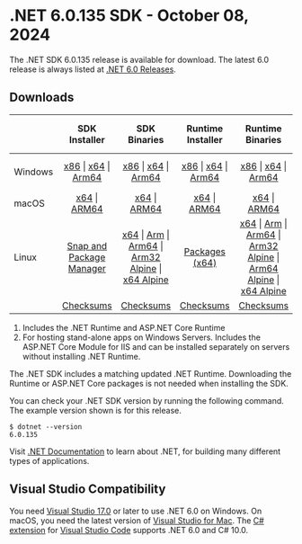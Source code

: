 # .NET 6.0.135 SDK - October 08, 2024

The .NET SDK 6.0.135 release is available for download. The latest 6.0 release is always listed at [.NET 6.0 Releases](../README.md).

## Downloads

|           | SDK Installer                        | SDK Binaries                 | Runtime Installer                                        | Runtime Binaries                                 | ASP.NET Core Runtime           |Windows Desktop Runtime          |
| --------- | :------------------------------------------:     | :----------------------:                 | :---------------------------:                            | :-------------------------:                      | :-----------------:            | :-----------------:            |
| Windows   | [x86][dotnet-sdk-win-x86.exe] \| [x64][dotnet-sdk-win-x64.exe] \| [Arm64][dotnet-sdk-win-arm64.exe] | [x86][dotnet-sdk-win-x86.zip] \| [x64][dotnet-sdk-win-x64.zip] \|  [Arm64][dotnet-sdk-win-arm64.zip] | [x86][dotnet-runtime-win-x86.exe] \| [x64][dotnet-runtime-win-x64.exe] \| [Arm64][dotnet-runtime-win-arm64.exe] | [x86][dotnet-runtime-win-x86.zip] \| [x64][dotnet-runtime-win-x64.zip] \| [Arm64][dotnet-runtime-win-arm64.zip] | [x86][aspnetcore-runtime-win-x86.exe] \| [x64][aspnetcore-runtime-win-x64.exe] \|; [Hosting Bundle][dotnet-hosting-win.exe] | [x86][windowsdesktop-runtime-win-x86.exe] \| [x64][windowsdesktop-runtime-win-x64.exe] \| [Arm64][windowsdesktop-runtime-win-arm64.exe] |
| macOS     | [x64][dotnet-sdk-osx-x64.pkg] \| [ARM64][dotnet-sdk-osx-arm64.pkg] | [x64][dotnet-sdk-osx-x64.tar.gz] \| [ARM64][dotnet-sdk-osx-arm64.tar.gz]  | [x64][dotnet-runtime-osx-x64.pkg] \| [ARM64][dotnet-runtime-osx-arm64.pkg] | [x64][dotnet-runtime-osx-x64.tar.gz] \| [ARM64][dotnet-runtime-osx-arm64.tar.gz]| [x64][aspnetcore-runtime-osx-x64.tar.gz] \| [ARM64][aspnetcore-runtime-osx-arm64.tar.gz] | - |
| Linux     |  [Snap and Package Manager](../install-linux.md)  | [x64][dotnet-sdk-linux-x64.tar.gz] \| [Arm][dotnet-sdk-linux-arm.tar.gz]  \| [Arm64][dotnet-sdk-linux-arm64.tar.gz] \| [Arm32 Alpine][dotnet-sdk-linux-musl-arm.tar.gz]  \| [x64 Alpine][dotnet-sdk-linux-musl-x64.tar.gz] | [Packages (x64)][linux-packages] | [x64][dotnet-runtime-linux-x64.tar.gz] \| [Arm][dotnet-runtime-linux-arm.tar.gz] \| [Arm64][dotnet-runtime-linux-arm64.tar.gz] \| [Arm32 Alpine][dotnet-runtime-linux-musl-arm.tar.gz] \| [Arm64 Alpine][dotnet-runtime-linux-musl-arm64.tar.gz] \| [x64 Alpine][dotnet-runtime-linux-musl-x64.tar.gz]  | [x64][aspnetcore-runtime-linux-x64.tar.gz]  \| [Arm][aspnetcore-runtime-linux-arm.tar.gz] \| [Arm64][aspnetcore-runtime-linux-arm64.tar.gz] \| [x64 Alpine][aspnetcore-runtime-linux-musl-x64.tar.gz] | - |
|  | [Checksums][checksums-sdk]                             | [Checksums][checksums-sdk]                                      | [Checksums][checksums-runtime]                             | [Checksums][checksums-runtime]  | [Checksums][checksums-runtime]  | [Checksums][checksums-runtime] |

1. Includes the .NET Runtime and ASP.NET Core Runtime
2. For hosting stand-alone apps on Windows Servers. Includes the ASP.NET Core Module for IIS and can be installed separately on servers without installing .NET Runtime.

The .NET SDK includes a matching updated .NET Runtime. Downloading the Runtime or ASP.NET Core packages is not needed when installing the SDK.

You can check your .NET SDK version by running the following command. The example version shown is for this release.

```console
$ dotnet --version
6.0.135
```

Visit [.NET Documentation](https://learn.microsoft.com/dotnet/core/) to learn about .NET, for building many different types of applications.

## Visual Studio Compatibility

You need [Visual Studio 17.0](https://visualstudio.microsoft.com) or later to use .NET 6.0 on Windows. On macOS, you need the latest version of [Visual Studio for Mac](https://visualstudio.microsoft.com/vs/mac/). The [C# extension](https://code.visualstudio.com/docs/languages/dotnet) for [Visual Studio Code](https://code.visualstudio.com/) supports .NET 6.0 and C# 10.0.

[checksums-runtime]: https://builds.dotnet.microsoft.com/dotnet/checksums/6.0.35-sha.txt
[checksums-sdk]: https://builds.dotnet.microsoft.com/dotnet/checksums/6.0.35-sha.txt

[linux-packages]: ../install-linux.md

[//]: # ( Runtime 6.0.35)
[dotnet-runtime-linux-arm.tar.gz]: https://download.visualstudio.microsoft.com/download/pr/2c52af07-c968-4edd-acb7-766d81766809/9de0174ec8abfc27498b763c0e1bd370/dotnet-runtime-6.0.35-linux-arm.tar.gz
[dotnet-runtime-linux-arm64.tar.gz]: https://download.visualstudio.microsoft.com/download/pr/8f344652-6b7e-4136-b6ca-c1a46d998835/e00bad479ac747a8ddc90e7d006aaa52/dotnet-runtime-6.0.35-linux-arm64.tar.gz
[dotnet-runtime-linux-musl-arm.tar.gz]: https://download.visualstudio.microsoft.com/download/pr/4355d376-a0b5-4b33-8a80-3171b45100bb/d8ee2b66411370f06b55daaaa8bbac4f/dotnet-runtime-6.0.35-linux-musl-arm.tar.gz
[dotnet-runtime-linux-musl-arm64.tar.gz]: https://download.visualstudio.microsoft.com/download/pr/b737d8bf-ec51-490b-a86d-fd6309965ed4/c2631e668020a1114fd5aa54adabb19f/dotnet-runtime-6.0.35-linux-musl-arm64.tar.gz
[dotnet-runtime-linux-musl-x64.tar.gz]: https://download.visualstudio.microsoft.com/download/pr/30443c06-a028-4ccc-88b0-8a98691ec823/d0ee93efc931577aa00eabf7cfea98ad/dotnet-runtime-6.0.35-linux-musl-x64.tar.gz
[dotnet-runtime-linux-x64.tar.gz]: https://download.visualstudio.microsoft.com/download/pr/79e3d66e-14b8-4c20-9816-37c0c0964c8c/98ed84be388dfa1a7db279e9beefbee8/dotnet-runtime-6.0.35-linux-x64.tar.gz
[dotnet-runtime-osx-arm64.pkg]: https://download.visualstudio.microsoft.com/download/pr/58978ceb-5de3-49e2-b571-972825b08f0a/f1bd9b1bb5b25b8c9cee40ed9a3d8023/dotnet-runtime-6.0.35-osx-arm64.pkg
[dotnet-runtime-osx-arm64.tar.gz]: https://download.visualstudio.microsoft.com/download/pr/079437b4-612a-4a5e-be11-decf9fd90666/1932ebb2603542a3b647d958c9412824/dotnet-runtime-6.0.35-osx-arm64.tar.gz
[dotnet-runtime-osx-x64.pkg]: https://download.visualstudio.microsoft.com/download/pr/26920664-d754-4f76-9c99-e69116348e82/a40315371cc607c9f18478c93f2a676a/dotnet-runtime-6.0.35-osx-x64.pkg
[dotnet-runtime-osx-x64.tar.gz]: https://download.visualstudio.microsoft.com/download/pr/55a4f552-2e06-4ecf-bb99-873cc072646f/0b2a5a90c60e8ceb862aa7f7160cf0e8/dotnet-runtime-6.0.35-osx-x64.tar.gz
[dotnet-runtime-win-arm64.exe]: https://download.visualstudio.microsoft.com/download/pr/a223c45b-4777-4056-aea2-653c576d8115/bf8af63c6e625be4afa85ec093e81e65/dotnet-runtime-6.0.35-win-arm64.exe
[dotnet-runtime-win-arm64.zip]: https://download.visualstudio.microsoft.com/download/pr/1066aa1a-7ef7-479f-b503-e70de2870136/0155525b5873f4f56085b755c476551f/dotnet-runtime-6.0.35-win-arm64.zip
[dotnet-runtime-win-x64.exe]: https://download.visualstudio.microsoft.com/download/pr/c4f65621-b36b-46a9-8380-d5b660bef27e/0185fd72055dcdca86166b99add71686/dotnet-runtime-6.0.35-win-x64.exe
[dotnet-runtime-win-x64.zip]: https://download.visualstudio.microsoft.com/download/pr/1c020376-0cd2-47c5-81b6-136c7a12886c/665f124707f1e9373110cf36bec859aa/dotnet-runtime-6.0.35-win-x64.zip
[dotnet-runtime-win-x86.exe]: https://download.visualstudio.microsoft.com/download/pr/a90fb5dc-f488-400e-85ca-843a13640f56/483d24638cc2bedaddab43734aa2e447/dotnet-runtime-6.0.35-win-x86.exe
[dotnet-runtime-win-x86.zip]: https://download.visualstudio.microsoft.com/download/pr/03918769-c10a-437d-9906-ebf7c5d0e77d/f49b6a1b975056324396d746bf9aea2a/dotnet-runtime-6.0.35-win-x86.zip

[//]: # ( WindowsDesktop 6.0.35)
[windowsdesktop-runtime-win-arm64.exe]: https://download.visualstudio.microsoft.com/download/pr/59aa44e0-fc7b-49e3-a47b-9b9b186e5716/f819ee6c199b807772b9d313317a0c39/windowsdesktop-runtime-6.0.35-win-arm64.exe
[windowsdesktop-runtime-win-x64.exe]: https://download.visualstudio.microsoft.com/download/pr/0bfb4b48-9221-491f-8157-eed2307f13e6/3d7890b36ae32759d141633afd43787e/windowsdesktop-runtime-6.0.35-win-x64.exe
[windowsdesktop-runtime-win-x86.exe]: https://download.visualstudio.microsoft.com/download/pr/1ae73e99-0083-4dbb-b0c1-438385f1b593/3dadc5bcb35f51e35741ecb4429f51be/windowsdesktop-runtime-6.0.35-win-x86.exe

[//]: # ( ASP 6.0.35)
[aspnetcore-runtime-linux-arm.tar.gz]: https://download.visualstudio.microsoft.com/download/pr/44b0aa96-3ad1-4406-946f-680e9a52897b/8a6b84db7a63924f98b4197ce07313be/aspnetcore-runtime-6.0.35-linux-arm.tar.gz
[aspnetcore-runtime-linux-arm64.tar.gz]: https://download.visualstudio.microsoft.com/download/pr/5b5b9407-22c3-4ea4-aefe-c958ea78e7d1/1abb142a2ff944d822d133af369dbe21/aspnetcore-runtime-6.0.35-linux-arm64.tar.gz
[aspnetcore-runtime-linux-musl-x64.tar.gz]: https://download.visualstudio.microsoft.com/download/pr/69cd357d-c16c-4578-a109-8fbcdd5f0e30/9c6b46794e4c784fdec1990ffeffb021/aspnetcore-runtime-6.0.35-linux-musl-x64.tar.gz
[aspnetcore-runtime-linux-x64.tar.gz]: https://download.visualstudio.microsoft.com/download/pr/ccdb3628-8f55-411b-b0f1-669d42604ad8/81283ab8762aaab1be72772711f07f86/aspnetcore-runtime-6.0.35-linux-x64.tar.gz
[aspnetcore-runtime-osx-arm64.tar.gz]: https://download.visualstudio.microsoft.com/download/pr/ebda945e-7bb9-4079-b4f2-6a444bbc8d4c/1b7c0b929586db13610d8613329a9fba/aspnetcore-runtime-6.0.35-osx-arm64.tar.gz
[aspnetcore-runtime-osx-x64.tar.gz]: https://download.visualstudio.microsoft.com/download/pr/12e0840c-f541-4796-9b7d-7c4568f6af78/41fd0ea7532a0f0e26a6a8755103856e/aspnetcore-runtime-6.0.35-osx-x64.tar.gz
[aspnetcore-runtime-win-x64.exe]: https://download.visualstudio.microsoft.com/download/pr/0f4f225d-77c1-47e4-be10-aece9616dae5/f6dc39b1e9c4885c9ecac992bd159871/aspnetcore-runtime-6.0.35-win-x64.exe
[aspnetcore-runtime-win-x86.exe]: https://download.visualstudio.microsoft.com/download/pr/211dee9b-dd5e-48a3-ab5d-7f89464f12d0/768a2d923d1b5ee0cf58890289cda879/aspnetcore-runtime-6.0.35-win-x86.exe
[dotnet-hosting-win.exe]: https://download.visualstudio.microsoft.com/download/pr/59c72253-7750-4f34-8804-4fb326754c4f/b83a6a459d49b6127757b4f873ba459f/dotnet-hosting-6.0.35-win.exe

[//]: # ( SDK 6.0.135)
[dotnet-sdk-linux-arm.tar.gz]: https://download.visualstudio.microsoft.com/download/pr/dfdf3287-c7bd-42be-9bbe-caeb66babde2/c611e2e9ea33fa8fd38f56fac2b185aa/dotnet-sdk-6.0.135-linux-arm.tar.gz
[dotnet-sdk-linux-arm64.tar.gz]: https://download.visualstudio.microsoft.com/download/pr/26d70255-74d7-4d66-81e2-529690046f82/701bfc25c386baea4bfcc727c9790b81/dotnet-sdk-6.0.135-linux-arm64.tar.gz
[dotnet-sdk-linux-musl-arm.tar.gz]: https://download.visualstudio.microsoft.com/download/pr/1bec17df-b72b-4c12-a2b6-c994a956fa68/11909df0d405b09250451b8392eaa953/dotnet-sdk-6.0.135-linux-musl-arm.tar.gz
[dotnet-sdk-linux-musl-x64.tar.gz]: https://download.visualstudio.microsoft.com/download/pr/97d9a05f-760a-43a3-84c2-d401617a76b7/17811377c44145af03fab8023b8b1661/dotnet-sdk-6.0.135-linux-musl-x64.tar.gz
[dotnet-sdk-linux-x64.tar.gz]: https://download.visualstudio.microsoft.com/download/pr/69e35e96-d24c-45c9-a653-ea977a7e2a22/f31e9851ba9b2524740bf9d8b5a9af70/dotnet-sdk-6.0.135-linux-x64.tar.gz
[dotnet-sdk-osx-arm64.pkg]: https://download.visualstudio.microsoft.com/download/pr/3763dff2-8067-40bc-8724-61ac82cb41d7/fe958d7571c66e77accdd05316cf2e74/dotnet-sdk-6.0.135-osx-arm64.pkg
[dotnet-sdk-osx-arm64.tar.gz]: https://download.visualstudio.microsoft.com/download/pr/82ff3f30-674d-4b21-94c1-9dc86a365a35/49c84376a1478ce39a77447e1b0925fe/dotnet-sdk-6.0.135-osx-arm64.tar.gz
[dotnet-sdk-osx-x64.pkg]: https://download.visualstudio.microsoft.com/download/pr/1f63509f-eddb-4ae6-9381-9c3ad8773e32/bd204fe80fa620bba612dfe10b2d99b6/dotnet-sdk-6.0.135-osx-x64.pkg
[dotnet-sdk-osx-x64.tar.gz]: https://download.visualstudio.microsoft.com/download/pr/22a4f335-6027-4d0e-a3bf-8ae061a5c958/8c710aceee7279ed15e5acdcaff49589/dotnet-sdk-6.0.135-osx-x64.tar.gz
[dotnet-sdk-win-arm64.exe]: https://download.visualstudio.microsoft.com/download/pr/93c3d7af-b17e-4441-ba02-5533dc73323b/8a039fde95e06aadfa796f6806fd4186/dotnet-sdk-6.0.135-win-arm64.exe
[dotnet-sdk-win-arm64.zip]: https://download.visualstudio.microsoft.com/download/pr/ffae2cd8-7683-43b1-b2c6-b3aec6debcac/1da7199e689db3d9a0a4bfd120ab3258/dotnet-sdk-6.0.135-win-arm64.zip
[dotnet-sdk-win-x64.exe]: https://download.visualstudio.microsoft.com/download/pr/79832cfb-b56c-4f36-85c7-91cdc251cbc8/c93dd5ffade76c16a3a6ffbf350431bb/dotnet-sdk-6.0.135-win-x64.exe
[dotnet-sdk-win-x64.zip]: https://download.visualstudio.microsoft.com/download/pr/b5819216-9b4d-4ee5-af70-5b5b0dc1bd01/09387a3a807f63227ae90713a21029f3/dotnet-sdk-6.0.135-win-x64.zip
[dotnet-sdk-win-x86.exe]: https://download.visualstudio.microsoft.com/download/pr/123f1688-ed93-4930-a7a9-143ec7a753e4/3fc0841f3acaf05015b35b58aecbdc37/dotnet-sdk-6.0.135-win-x86.exe
[dotnet-sdk-win-x86.zip]: https://download.visualstudio.microsoft.com/download/pr/8ae5a327-8ce1-4c25-b26b-a255f95044b3/c5bcef97a750c9afa4b3f107908376e2/dotnet-sdk-6.0.135-win-x86.zip
